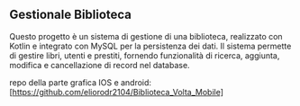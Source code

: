 ## Gestionale Biblioteca
Questo progetto è un sistema di gestione di una biblioteca, 
realizzato con Kotlin e integrato con MySQL per la persistenza dei dati. 
Il sistema permette di gestire libri, utenti e prestiti, fornendo funzionalità di ricerca, aggiunta, modifica e cancellazione di record nel database.

repo della parte grafica IOS e android: [https://github.com/eliorodr2104/Biblioteca_Volta_Mobile]
